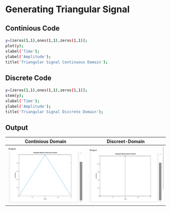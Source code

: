 
# Generating Triangular Signal


## Continious Code
```bash
y=[zeros(1,1),ones(1,1),zeros(1,1)];
plot(y);
xlabel('Time');
ylabel('Amplitude');
title('Triangular Signal Continuous Domain');


```
## Discrete Code
```bash
y=[zeros(1,1),ones(1,1),zeros(1,1)];
stem(y);
xlabel('Time');
ylabel('Amplitude');
title('Triangular Signal Discrete Domain');
```
## Output

| Continious Domain | Discreet-Domain |
|----------------------|---------------------|
| ![Continious Domain](../img/tricont.png) | ![Discreet-Domain](../img/tridisc.png) |